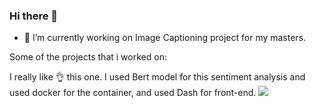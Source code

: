 ### Hi there 👋

<!--
**rishavbhurtel/rishavbhurtel** is a ✨ _special_ ✨ repository because its `README.md` (this file) appears on your GitHub profile.

Here are some ideas to get you started:

- 🔭 I’m currently working on Image Captioning project for my masters.
- 🌱 I’m currently learning ...
- 👯 I’m looking to collaborate on ...
- 🤔 I’m looking for help with ...
- 💬 Ask me about ...
- 📫 How to reach me: ...
- 😄 Pronouns: ...
- ⚡ Fun fact: ...
-->
- 🔭 I’m currently working on Image Captioning project for my masters.

Some of the projects that i worked on:

I really like 👌 this one. I used Bert model for this sentiment analysis and used docker for the container, and used Dash for front-end.
<img src="https://github.com/rishavbhurtel/rishavbhurtel/blob/main/My_Bert_App_Demo_720p_30fps_H264_128kbit_AAC_.gif" />
